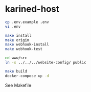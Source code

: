 # karined-host

```bash
cp .env.example .env
vi .env

make install
make origin
make webhook-install
make webhook-test

cd www/src
ln -s ../../../website-config/ public

make build
docker-compose up -d
```

See Makefile
